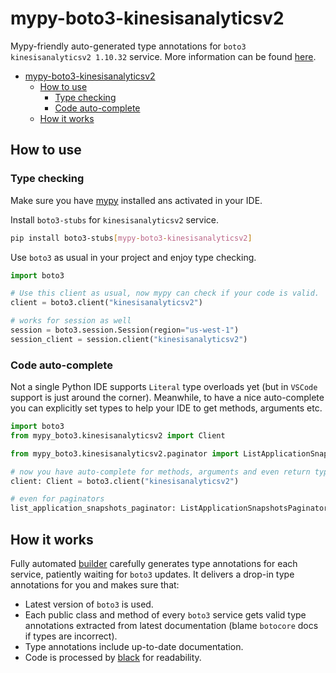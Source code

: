 # mypy-boto3-kinesisanalyticsv2

Mypy-friendly auto-generated type annotations for `boto3 kinesisanalyticsv2 1.10.32` service.
More information can be found [here](https://github.com/vemel/mypy_boto3).

- [mypy-boto3-kinesisanalyticsv2](#mypy-boto3-kinesisanalyticsv2)
  - [How to use](#how-to-use)
    - [Type checking](#type-checking)
    - [Code auto-complete](#code-auto-complete)
  - [How it works](#how-it-works)

## How to use

### Type checking

Make sure you have [mypy](https://github.com/python/mypy) installed ans activated in your IDE.

Install `boto3-stubs` for `kinesisanalyticsv2` service.

```bash
pip install boto3-stubs[mypy-boto3-kinesisanalyticsv2]
```

Use `boto3` as usual in your project and enjoy type checking.

```python
import boto3

# Use this client as usual, now mypy can check if your code is valid.
client = boto3.client("kinesisanalyticsv2")

# works for session as well
session = boto3.session.Session(region="us-west-1")
session_client = session.client("kinesisanalyticsv2")

```

### Code auto-complete

Not a single Python IDE supports `Literal` type overloads yet (but in `VSCode` support is just around the corner).
Meanwhile, to have a nice auto-complete you can explicitly set types to help your IDE to get methods, arguments etc.

```python
import boto3
from mypy_boto3.kinesisanalyticsv2 import Client

from mypy_boto3.kinesisanalyticsv2.paginator import ListApplicationSnapshotsPaginator

# now you have auto-complete for methods, arguments and even return types
client: Client = boto3.client("kinesisanalyticsv2")

# even for paginators
list_application_snapshots_paginator: ListApplicationSnapshotsPaginator = client.get_paginator("list_application_snapshots")
```

## How it works

Fully automated [builder](https://github.com/vemel/mypy_boto3) carefully generates
type annotations for each service, patiently waiting for `boto3` updates. It delivers
a drop-in type annotations for you and makes sure that:

- Latest version of `boto3` is used.
- Each public class and method of every `boto3` service gets valid type annotations
  extracted from latest documentation (blame `botocore` docs if types are incorrect).
- Type annotations include up-to-date documentation.
- Code is processed by [black](https://github.com/psf/black) for readability.